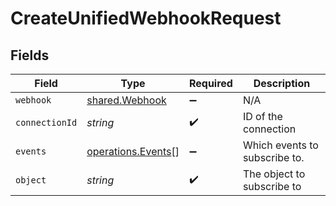 # CreateUnifiedWebhookRequest


## Fields

| Field                                                           | Type                                                            | Required                                                        | Description                                                     |
| --------------------------------------------------------------- | --------------------------------------------------------------- | --------------------------------------------------------------- | --------------------------------------------------------------- |
| `webhook`                                                       | [shared.Webhook](../../../sdk/models/shared/webhook.md)         | :heavy_minus_sign:                                              | N/A                                                             |
| `connectionId`                                                  | *string*                                                        | :heavy_check_mark:                                              | ID of the connection                                            |
| `events`                                                        | [operations.Events](../../../sdk/models/operations/events.md)[] | :heavy_minus_sign:                                              | Which events to subscribe to.                                   |
| `object`                                                        | *string*                                                        | :heavy_check_mark:                                              | The object to subscribe to                                      |